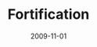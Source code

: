 ---
layout: message
category: message
series: "The Garden"
title: "Fortification"
date: 2009-11-01
message_id: 588
---
